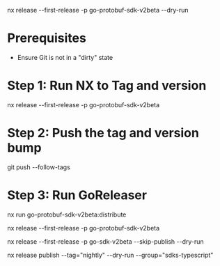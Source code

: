 

nx release --first-release -p go-protobuf-sdk-v2beta --dry-run


# Prerequisites
- Ensure Git is not in a "dirty" state

# Step 1: Run NX to Tag and version
nx release --first-release -p go-protobuf-sdk-v2beta

# Step 2: Push the tag and version bump
git push --follow-tags

# Step 3: Run GoReleaser
nx run go-protobuf-sdk-v2beta:distribute


nx release --first-release -p go-protobuf-sdk-v2beta


nx release --first-release -p go-sdk-v2beta --skip-publish --dry-run

nx release publish --tag="nightly" --dry-run --group="sdks-typescript"